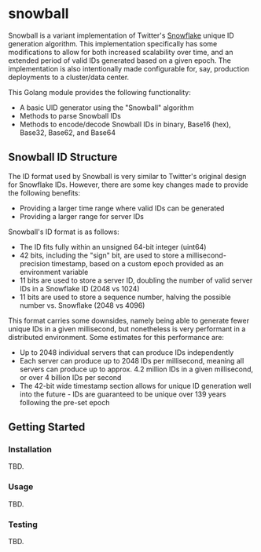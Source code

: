 # snowball

Snowball is a variant implementation of Twitter's [Snowflake](https://en.wikipedia.org/wiki/Snowflake_ID) unique ID
generation algorithm. This implementation specifically has some modifications to allow for both increased scalability
over time, and an extended period of valid IDs generated based on a given epoch. The implementation is also intentionally
made configurable for, say, production deployments to a cluster/data center.

This Golang module provides the following functionality:
- A basic UID generator using the "Snowball" algorithm
- Methods to parse Snowball IDs
- Methods to encode/decode Snowball IDs in binary, Base16 (hex), Base32, Base62, and Base64

## Snowball ID Structure

The ID format used by Snowball is very similar to Twitter's original design for Snowflake IDs. However, there are some
key changes made to provide the following benefits:
- Providing a larger time range where valid IDs can be generated
- Providing a larger range for server IDs

Snowball's ID format is as follows:
- The ID fits fully within an unsigned 64-bit integer (uint64)
- 42 bits, including the "sign" bit, are used to store a millisecond-precision timestamp, based on a custom epoch provided
  as an environment variable
- 11 bits are used to store a server ID, doubling the number of valid server IDs in a Snowflake ID (2048 vs 1024)
- 11 bits are used to store a sequence number, halving the possible number vs. Snowflake (2048 vs 4096)

This format carries some downsides, namely being able to generate fewer unique IDs in a given millisecond, but nonetheless
is very performant in a distributed environment. Some estimates for this performance are:
- Up to 2048 individual servers that can produce IDs independently
- Each server can produce up to 2048 IDs per millisecond, meaning all servers can produce up to approx. 4.2 million IDs
  in a given millisecond, or over 4 billion IDs per second
- The 42-bit wide timestamp section allows for unique ID generation well into the future - IDs are guaranteed to be unique
  over 139 years following the pre-set epoch

## Getting Started

### Installation

TBD.

### Usage

TBD.

### Testing

TBD.
